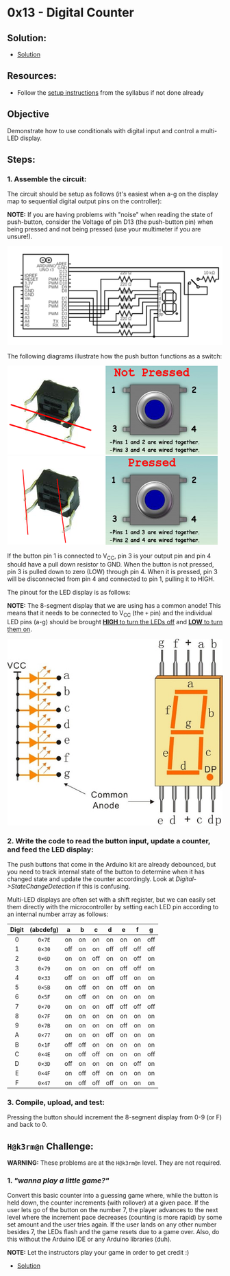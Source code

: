 # 0x13 - Digital Counter

## Solution:

- [Solution](solution/solution.md)

## Resources:

- Follow the [setup instructions](../../syllabus.md#setup) from the syllabus if not done already

## Objective

Demonstrate how to use conditionals with digital input and control a multi-LED display.

## Steps:

### 1. Assemble the circuit:

The circuit should be setup as follows (it's easiest when a-g on the display map to sequential digital output pins on the controller):

**NOTE:** If you are having problems with "noise" when reading the state of push-button, consider the Voltage of pin D13 (the push-button pin) when being pressed and not being pressed (use your multimeter if you are unsure!).

![Circuit_Diagram](resources/Circuit_Diagram.png)

The following diagrams illustrate how the push button functions as a switch:

![not_pressed](resources/not_pressed.png)
![pressed](resources/pressed.png)

If the button pin 1 is connected to V<sub>CC</sub>, pin 3 is your output pin and pin 4 should have a pull down resistor to GND. When the button is not pressed, pin 3 is pulled down to zero (LOW) through pin 4. When it is pressed, pin 3 will be disconnected from pin 4 and connected to pin 1, pulling it to HIGH.

The pinout for the LED display is as follows:

**NOTE:** The 8-segment display that we are using has a common anode! This means that it needs to be connected to V<sub>CC</sub> (the `+` pin) and the individual LED pins (a-g) should be brought <u>**HIGH** to turn the LEDs off</u> and <u>**LOW** to turn them on</u>.

![7-segment-common-anode](resources/7-segment-common-anode.jpg)

### 2. Write the code to read the button input, update a counter, and feed the LED display:

The push buttons that come in the Arduino kit are already debounced, but you need to track internal state of the button to determine when it has changed state and update the counter accordingly. Look at *Digital->StateChangeDetection* if this is confusing.

Multi-LED displays are often set with a shift register, but we can easily set them directly with the microcontroller by setting each LED pin according to an internal number array as follows:

| Digit | (abcdefg) | a | b | c | d | e | f | g |
|:---:|:---:|:---:|:---:|:---:|:---:|:---:|:---:|:---:|
| 0 | `0×7E` | on | on | on | on | on | on | off |
| 1 | `0×30` | off | on | on | off | off | off | off |
| 2 | `0×6D` | on | on | off | on | on | off | on |
| 3 | `0×79` | on | on | on | on | off | off | on |
| 4 | `0×33` | off | on | on | off | off | on | on |
| 5 | `0×5B` | on | off | on | on | off | on | on |
| 6 | `0×5F` | on | off | on | on | on | on | on |
| 7 | `0×70` | on | on | on | off | off | off | off |
| 8 | `0×7F` | on | on | on | on | on | on | on |
| 9 | `0×7B` | on | on | on | on | off | on | on |
| A | `0×77` | on | on | on | off | on | on | on |
| B | `0×1F` | off | off | on | on | on | on | on |
| C | `0×4E` | on | off | off | on | on | on | off |
| D | `0×3D` | off | on | on | on | on | off | on |
| E | `0×4F` | on | off | off | on | on | on | on |
| F | `0×47` | on | off | off | off | on | on | on |

### 3. Compile, upload, and test:

Pressing the button should increment the 8-segment display from 0-9 (or F) and back to 0.

## `H@k3rm@n` Challenge:

**WARNING:** These problems are at the `H@k3rm@n` level. They are not required.

### 1. _"wanna play a little game?"_

Convert this basic counter into a guessing game where, while the button is held down, the counter increments (with rollover) at a given pace. If the user lets go of the button on the number 7, the player advances to the next level where the increment pace decreases (counting is more rapid) by some set amount and the user tries again. If the user lands on any other number besides 7, the LEDs flash and the game resets due to a game over. Also, do this without the Arduino IDE or any Arduino libraries (duh).

**NOTE:** Let the instructors play your game in order to get credit :)

- [Solution](solution/hackerman.md)
